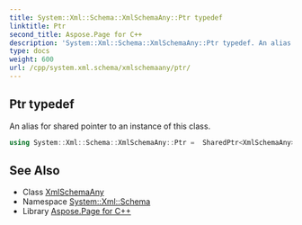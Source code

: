 ```yaml
---
title: System::Xml::Schema::XmlSchemaAny::Ptr typedef
linktitle: Ptr
second_title: Aspose.Page for C++
description: 'System::Xml::Schema::XmlSchemaAny::Ptr typedef. An alias for shared pointer to an instance of this class in C++.'
type: docs
weight: 600
url: /cpp/system.xml.schema/xmlschemaany/ptr/
---
```

## Ptr typedef


An alias for shared pointer to an instance of this class.

```cpp
using System::Xml::Schema::XmlSchemaAny::Ptr =  SharedPtr<XmlSchemaAny>
```

## See Also

* Class [XmlSchemaAny](../)
* Namespace [System::Xml::Schema](../../)
* Library [Aspose.Page for C++](../../../)
